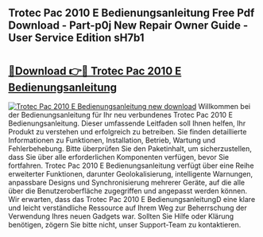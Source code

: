 ## Trotec Pac 2010 E Bedienungsanleitung Free Pdf Download - Part-p0j New Repair Owner Guide - User Service Edition sH7b1

# <h2><a href="http://df2ln5.blite.top/?on=Trotec+Pac+2010+E+Bedienungsanleitung">🔗Download 👉🔴 Trotec Pac 2010 E Bedienungsanleitung</a></h2>

[![Trotec Pac 2010 E Bedienungsanleitung new download](https://i.imgur.com/lujVjoI.png)](http://df2ln5.blite.top/?on=Trotec+Pac+2010+E+Bedienungsanleitung)
Willkommen bei der Bedienungsanleitung für Ihr neu verbundenes Trotec Pac 2010 E Bedienungsanleitung. Dieser umfassende Leitfaden soll Ihnen helfen, Ihr Produkt zu verstehen und erfolgreich zu betreiben. Sie finden detaillierte Informationen zu Funktionen, Installation, Betrieb, Wartung und Fehlerbehebung. Bitte überprüfen Sie den Paketinhalt, um sicherzustellen, dass Sie über alle erforderlichen Komponenten verfügen, bevor Sie fortfahren. Trotec Pac 2010 E Bedienungsanleitung verfügt über eine Reihe erweiterter Funktionen, darunter Geolokalisierung, intelligente Warnungen, anpassbare Designs und Synchronisierung mehrerer Geräte, auf die alle über die Benutzeroberfläche zugegriffen und angepasst werden können. Wir erwarten, dass das Trotec Pac 2010 E BedienungsanleitungD eine klare und leicht verständliche Ressource auf Ihrem Weg zur Beherrschung der Verwendung Ihres neuen Gadgets war. Sollten Sie Hilfe oder Klärung benötigen, zögern Sie bitte nicht, unser Support-Team zu kontaktieren.
